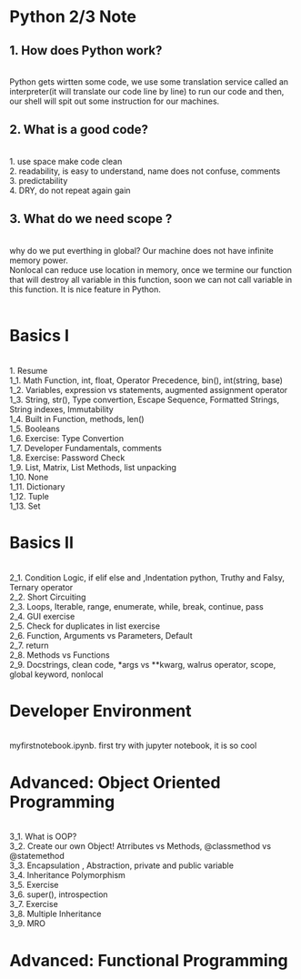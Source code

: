 # Python 2/3 Note

<h2>1. How does Python work?</h2><br>
Python gets wirtten some code, we use some translation service called an interpreter(it will translate our code line by line) to run our code and then, our shell will spit out some instruction for our machines.<br>


<h2>2. What is a good code?</h2><br>
1. use space make code clean<br>
2. readability, is easy to understand, name does not confuse, comments <br>
3. predictability <br>
4. DRY, do not repeat again gain<br>

<h2>3. What do we need scope ?</h2><br>
why do we put everthing in global? Our machine does not have infinite memory power.<br>
Nonlocal can reduce use location in memory, once we termine our function that will destroy all variable in this function, soon we can not call variable in this function. It is nice feature in Python.<br>

<br>
<h1>Basics I</h1> <br>
1. Resume<br>
1_1. Math Function, int, float, Operator Precedence, bin(), int(string, base)<br>
1_2. Variables, expression vs statements, augmented assignment operator <br>
1_3. String, str(), Type convertion, Escape Sequence, Formatted Strings, String indexes, Immutability<br>
1_4. Built in Function, methods, len()<br>
1_5. Booleans<br>
1_6. Exercise: Type Convertion<br>
1_7. Developer Fundamentals, comments<br>
1_8. Exercise: Password Check<br>
1_9. List, Matrix, List Methods, list unpacking<br>
1_10. None<br>
1_11. Dictionary<br>
1_12. Tuple<br>
1_13. Set<br>

<h1>Basics II</h1> <br> 
2_1. Condition Logic, if elif else and ,Indentation python, Truthy and Falsy, Ternary operator<br>
2_2. Short Circuiting<br>
2_3. Loops, Iterable, range, enumerate, while, break, continue, pass<br>
2_4. GUI exercise<br>
2_5. Check for duplicates in list exercise<br>
2_6. Function, Arguments vs Parameters, Default<br>
2_7. return<br>
2_8. Methods vs Functions<br>
2_9. Docstrings, clean code, *args vs **kwarg, walrus operator, scope, global keyword, nonlocal

<h1>Developer Environment</h1><br> 
myfirstnotebook.ipynb. first try with jupyter notebook, it is so cool<br>

<h1>Advanced: Object Oriented Programming</h1><br> 
3_1. What is OOP?<br>
3_2. Create our own Object! Atrributes vs Methods, @classmethod vs @statemethod<br>
3_3. Encapsulation , Abstraction, private and public variable<br>
3_4. Inheritance Polymorphism <br>
3_5. Exercise<br>
3_6. super(), introspection<br>
3_7. Exercise<br>
3_8. Multiple Inheritance<br>
3_9. MRO<br>

<h1>Advanced: Functional Programming</h1><br> 